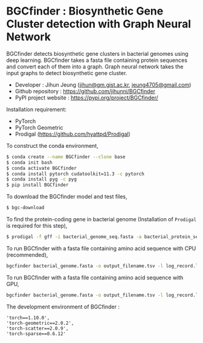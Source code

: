 # BGCfinder : Biosynthetic Gene Cluster detection with Graph Neural Network

BGCfinder detects biosynthetic gene clusters in bacterial genomes using deep learning. BGCfinder takes a fasta file containing protein sequences and convert each of them into a graph. Graph neural network takes the input graphs to detect biosynthetic gene cluster.

- Developer : Jihun Jeung (jihun@gm.gist.ac.kr, jeung4705@gmail.com)
- Github repository : https://github.com/jihunni/BGCfinder
- PyPI project website : https://pypi.org/project/BGCfinder/

Installation requirement:
- PyTorch
- PyTorch Geometric
- Prodigal (https://github.com/hyattpd/Prodigal)

To construct the conda environment,
```bash
$ conda create --name BGCfinder --clone base
$ conda init bash
$ conda activate BGCfinder
$ conda install pytorch cudatoolkit=11.3 -c pytorch
$ conda install pyg -c pyg
$ pip install BGCfinder
```

To download the BGCfinder model and test files,
```bash
$ bgc-download
```

To find the protein-coding gene in bacterial genome (Installation of `Prodigal` is required for this step),
```bash
$ prodigal -f gff -i bacterial_genome_seq.fasta -a bacterial_protein_seq.fasta -o bacterial_genome_seq.gff 
```

To run BGCfinder with a fasta file containing amino acid sequence with CPU (recommended),
```bash
bgcfinder bacterial_genome.fasta -o output_filename.tsv -l log_record.log -d False
```

To run BGCfinder with a fasta file containing amino acid sequence with GPU,
```bash
bgcfinder bacterial_genome.fasta -o output_filename.tsv -l log_record.log -d True
```

The development environment of BGCfinder : 
```
'torch==1.10.0',
'torch-geometric==2.0.2',
'torch-scatter==2.0.9',
'torch-sparse==0.6.12'
```
